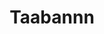 ---
title: Taabannn
github: https://github.com/Taabannn
mode: light
transition: 1s
score: 76.7
archetype:
- Little Bit of Everything
---